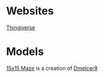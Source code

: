 # Websites

[Thingiverse](https://www.thingiverse.com/)

# Models

[15x15 Maze](https://www.thingiverse.com/thing:801913) is a creation of [Dmelcer9](https://www.thingiverse.com/Dmelcer9/about)
